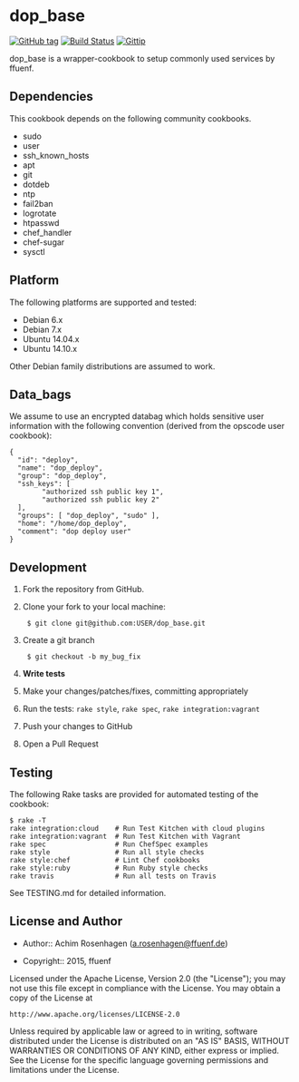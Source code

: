 dop_base
========
[![GitHub tag](http://img.shields.io/github/tag/ffuenf/dop_base.svg)][tag]
[![Build Status](http://img.shields.io/travis/ffuenf/dop_base.svg)][travis]
[![Gittip](http://img.shields.io/gittip/arosenhagen.svg)][gittip]

[tag]: https://github.com/ffuenf/dop_base/tags
[travis]: https://travis-ci.org/ffuenf/dop_base
[gittip]: https://www.gittip.com/arosenhagen

dop_base is a wrapper-cookbook to setup commonly used services by ffuenf.

Dependencies
------------

This cookbook depends on the following community cookbooks.

* sudo
* user
* ssh_known_hosts
* apt
* git
* dotdeb
* ntp
* fail2ban
* logrotate
* htpasswd
* chef_handler
* chef-sugar
* sysctl

Platform
--------

The following platforms are supported and tested:

* Debian 6.x
* Debian 7.x
* Ubuntu 14.04.x
* Ubuntu 14.10.x

Other Debian family distributions are assumed to work.

Data_bags
---------

We assume to use an encrypted databag which holds sensitive user information with the following convention (derived from the opscode user cookbook):
```
{
  "id": "deploy", 
  "name": "dop_deploy",
  "group": "dop_deploy",
  "ssh_keys": [
		"authorized ssh public key 1",
		"authorized ssh public key 2"
  ],
  "groups": [ "dop_deploy", "sudo" ],
  "home": "/home/dop_deploy",
  "comment": "dop deploy user"
}
```

Development
-----------
1. Fork the repository from GitHub.
2. Clone your fork to your local machine:

        $ git clone git@github.com:USER/dop_base.git

3. Create a git branch

        $ git checkout -b my_bug_fix

4. **Write tests**
5. Make your changes/patches/fixes, committing appropriately
6. Run the tests: `rake style`, `rake spec`, `rake integration:vagrant`
7. Push your changes to GitHub
8. Open a Pull Request

Testing
-------

The following Rake tasks are provided for automated testing of the cookbook:

```
$ rake -T
rake integration:cloud    # Run Test Kitchen with cloud plugins
rake integration:vagrant  # Run Test Kitchen with Vagrant
rake spec                 # Run ChefSpec examples
rake style                # Run all style checks
rake style:chef           # Lint Chef cookbooks
rake style:ruby           # Run Ruby style checks
rake travis               # Run all tests on Travis
```
See TESTING.md for detailed information.

License and Author
------------------

- Author:: Achim Rosenhagen (<a.rosenhagen@ffuenf.de>)

- Copyright:: 2015, ffuenf

Licensed under the Apache License, Version 2.0 (the "License");
you may not use this file except in compliance with the License.
You may obtain a copy of the License at

    http://www.apache.org/licenses/LICENSE-2.0

Unless required by applicable law or agreed to in writing, software
distributed under the License is distributed on an "AS IS" BASIS,
WITHOUT WARRANTIES OR CONDITIONS OF ANY KIND, either express or implied.
See the License for the specific language governing permissions and
limitations under the License.

